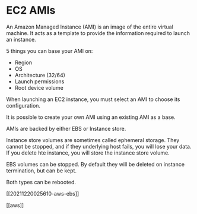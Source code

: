 # EC2 AMIs

An Amazon Managed Instance (AMI) is an image of the entire virtual machine. It acts as a template to provide the information required to launch an instance.

5 things you can base your AMI on:
- Region
- OS
- Architecture (32/64)
- Launch permissions
- Root device volume

When launching an EC2 instance, you must select an AMI to choose its configuration.

It is possible to create your own AMI using an existing AMI as a base.

AMIs are backed by either EBS or Instance store.

Instance store volumes are sometimes called ephemeral storage. They cannot be stopped, and if they underlying host fails, you will lose your data. If you delete hte instance, you will store the instance store volume.

EBS volumes can be stopped. By default they will be deleted on instance termination, but can be kept.

Both types can be rebooted.

[[20211220025610-aws-ebs]]

[[aws]]